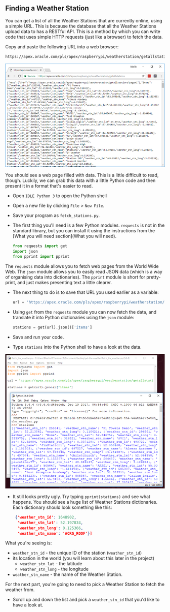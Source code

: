 ## Finding a Weather Station

You can get a list of all the Weather Stations that are currently online, using a simple URL. This is because the database that all the Weather Stations upload data to has a RESTful API. This is a method by which you can write code that uses simple HTTP requests (just like a browser) to fetch the data.

Copy and paste the following URL into a web browser:

``` html
https://apex.oracle.com/pls/apex/raspberrypi/weatherstation/getallstations
```

![data from weather stations in webpage](images/website_data.PNG)

You should see a web page filled with data. This is a little difficult to read, though. Luckily, we can grab this data with a little Python code and then present it in a format that's easier to read.

- Open `IDLE Python 3`  to open the Python shell

- Open a new file by clicking `File` > `New File`.

- Save your program as `fetch_stations.py`.

- The first thing you'll need is a few Python modules. `requests`  is not in the standard library, but you can install it using the instructions from the [What you will need section](What you will need).

    ``` python
    from requests import get
    import json
    from pprint import pprint
    ```

The `requests` module allows you to fetch web pages from the World Wide Web. The `json` module allows you to easily read JSON data (which is a way of organising data into dictionaries). The `pprint` module is short for pretty-print, and just makes presenting text a little clearer.

- The next thing to do is to save that URL you used earlier as a variable:

    ``` python
    url = 'https://apex.oracle.com/pls/apex/raspberrypi/weatherstation/getallstations'
    ```

- Using `get` from the `requests` module you can now fetch the data, and translate it into Python dictionaries using the `json` module:

    ``` python
    stations = get(url).json()['items']
    ```

- Save and run your code. 

- Type `stations` into the Python shell to have a look at the data.

![look at the data in idle](images/idle_look_at_the_data.PNG)

- It still looks pretty ugly. Try typing `pprint(stations)` and see what happens. You should see a huge list of Weather Stations dictionaries. Each dictionary should look something like this:

    ``` json
     {'weather_stn_id': 1648902,
      'weather_stn_lat': 52.197834,
      'weather_stn_long': 0.125366,
      'weather_stn_name': 'ACRG_ROOF'}]
    ```

What you're seeing is:
 - `weather_stn_id` - the unique ID of the station (`weather_stn_id`) 
 - its location in the world (you will learn about this later in the project)
   - `weather_stn_lat` - the latitude
   - `weather_stn_long` - the longitude 
 - `weather_stn_name` - the name of the Weather Station.

For the next part, you're going to need to pick a Weather Station to fetch the weather from. 

- Scroll up and down the list and pick a `weather_stn_id` that you'd like to have a look at.

